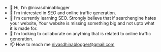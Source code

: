- 👋 Hi, I’m @nivasdhinablogger
- 👀 I’m interested in SEO and online traffic generation.
- 🌱 I’m currently learning SEO. Strongly believe that if searchengine hates your website, Your website is missing something big and not upto what it is made for.
- 💞️ I’m looking to collaborate on anything that is related to online traffic generation.
- 📫 How to reach me nivasdhinablogger@gmail.com

<!---
nivasdhinablogger/nivasdhinablogger is a ✨ special ✨ repository because its `README.md` (this file) appears on your GitHub profile.
You can click the Preview link to take a look at your changes.
--->
